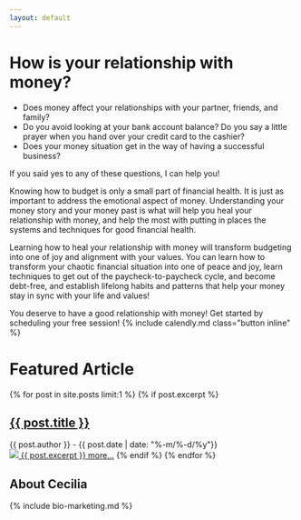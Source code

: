 ```yaml
---
layout: default
---
```


<!-- Main ask -->
<h1>How is your relationship with money?</h1>
<ul>
  <li>Does money affect your relationships with your partner, friends, and family?</li>
  <li>Do you avoid looking at your bank account balance? Do you say a little prayer when you hand over your credit card to the cashier?</li>
  <li>Does your money situation get in the way of having a successful business?</li>
</ul>

If you said yes to any of these questions, I can help you!

Knowing how to budget is only a small part of financial health. It is just as important to address the emotional aspect of money. Understanding your money story and your money past is what will help you heal your relationship with money, and help the most with putting in places the systems and techniques for good financial health.

Learning how to heal your relationship with money will transform budgeting into one of joy and alignment with your values. You can learn how to transform your chaotic financial situation into one of peace and joy, learn techniques to get out of the paycheck-to-paycheck cycle, and become debt-free, and establish lifelong habits and patterns that help your money stay in sync with your life and values!


You deserve to have a good relationship with money! Get started by scheduling your free session! {% include calendly.md class="button inline" %}

<!-- Articles -->
<h1>Featured Article</h1>
<article id="featured-post">
  {% for post in site.posts limit:1 %}
    {% if post.excerpt %}
      <h2><a href="{{ post.url }}">{{ post.title }}</a></h2>
      <summary class="byline">
        {{ post.author }} - 
        {{ post.date | date: "%-m/%-d/%y"}}
      </summary>
      <a class="featured-post-link" href="{{ post.url }}">
        <img class="featured-image" src="{{ site.url }}/assets/images/{{ post.img }}" />
        {{ post.excerpt }}
      </a>
      <a class="button inline" href="{{ post.url }}">more...</a>
    {% endif %}
  {% endfor %}
</article>

<h2>About Cecilia</h2>

{% include bio-marketing.md %}
